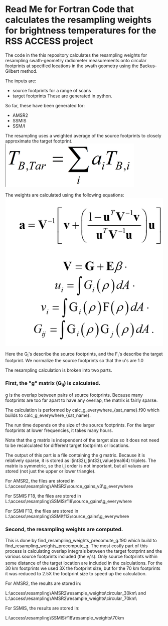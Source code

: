 # Read Me for Fortran Code that calculates the resampling weights for brightness temperatures for the RSS ACCESS project
The code in the this repository calculates the resampling weights for resampling swath-geometry 
radiometer measurements onto circular footprints at specified locations in the swath geometry using the Backus-Gilbert method.

The inputs are:
* source footprints for a range of scans
* target footprints
These are generated in python.

So far, these have been generated for:
* AMSR2
* SSMIS
* SSM/I

The resampling uses a weighted average of the source footprints to closely approximate the
target footprint.
![Equation 1](Eq1.PNG " ")

The weights are calculated using the following equations:
![Equation 2-6](Eq2-6.PNG " ")

Here the G<sub>i</sub>'s describe the source footprints, and the F<sub>i</sub>'s describe the target footprint.  We normalize the source footprints so that the u's are 1.0

The resampling calculation is broken into two parts.

### First, the "g" matrix (G<sub>ij</sub>) is calculated.  
g is the overlap between pairs of source footprints.  Because
many footprints are too far apart to have any overlap, the matrix is fairly sparse.

The calculation is performed by calc_g_everywhere_{sat_name}.f90 which builds to calc_g_everywhere_{sat_name}.  

The run time depends on the size of the source footprints.  For the larger footprints at lower frequencies, it takes many hours.

Note that the g matrix is independent of the target size so it does not need to be recalculated for different target footprints or locations.

The output of this part is a file containing the g matrix.  Because it is relatively sparse, it is stored as i(int32),j(int32),value(real64) triplets.  The matrix is symmetric, so the i,j order is not important, but all values are stored (not just the upper or lower triangle).  

For AMSR2, the files are stored in L:\access\resampling\AMSR2\source_gains_v3\g_everywhere

For SSMIS F18, the files are stored in L:\access\resampling\SSMIS\f18\source_gains\g_everywhere

For SSMI F13, the files are stored in L:\access\resampling\SSMI\f13\source_gains\g_everywhere

### Second, the resampling weights are computed.  
This is done by find_resampling_weights_precomute_g.f90 which build to find_resampling_weights_precompute_g.  The most costly part of this process is calculating overlap integrals between the target footprint and the various source footprints included (the v<sub>i</sub>'s).  Only source footprints within some distance of the target location are included in the calculations.  For the 30 km footprints we used 3X the footprint size, but for the 70 km footprints it was reduced to 2.5X the footprint size to speed up the calculation.

For AMSR2, the results are stored in:

L:\access\resampling\AMSR2\resample_weights\circular_30km\ and
L:\access\resampling\AMSR2\resample_weights\circular_70km\

For SSMIS, the results are stored in:

L:\access\resampling\SSMIS\f18\resample_weights\70km


